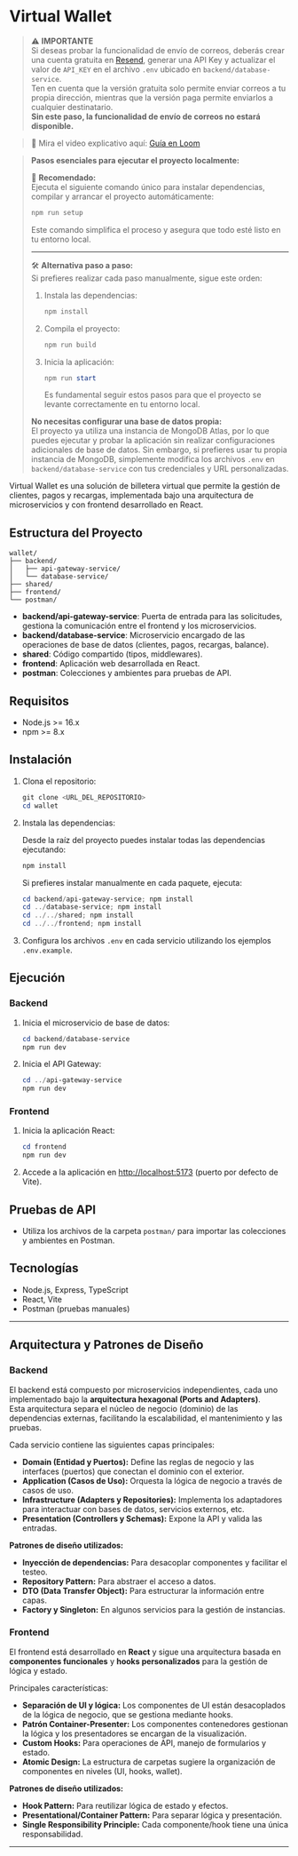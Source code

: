 # Virtual Wallet

> ⚠️ **IMPORTANTE**  
> Si deseas probar la funcionalidad de envío de correos, deberás crear una cuenta gratuita en [Resend](https://resend.com), generar una API Key y actualizar el valor de `API_KEY` en el archivo `.env` ubicado en `backend/database-service`.  
> Ten en cuenta que la versión gratuita solo permite enviar correos a tu propia dirección, mientras que la versión paga permite enviarlos a cualquier destinatario.  
> **Sin este paso, la funcionalidad de envío de correos no estará disponible.**

> 🎥 Mira el video explicativo aquí: [Guía en Loom](https://www.loom.com/share/b67472950a7b49b1ac85d12654459c31?sid=4d3b9fdf-3097-4ef0-a112-c832b5df30b8)

> **Pasos esenciales para ejecutar el proyecto localmente:**
>
> 🚀 **Recomendado:**  
> Ejecuta el siguiente comando único para instalar dependencias, compilar y arrancar el proyecto automáticamente:
>
> ```powershell
> npm run setup
> ```
>
> Este comando simplifica el proceso y asegura que todo esté listo en tu entorno local.
>
> ---
>
> 🛠️ **Alternativa paso a paso:**  
> Si prefieres realizar cada paso manualmente, sigue este orden:
>
> 1. Instala las dependencias:
>    ```powershell
>    npm install
>    ```
> 2. Compila el proyecto:
>    ```powershell
>    npm run build
>    ```
> 3. Inicia la aplicación:
>    ```powershell
>    npm run start
>    ```
>    Es fundamental seguir estos pasos para que el proyecto se levante correctamente en tu entorno local.
>
> **No necesitas configurar una base de datos propia:**  
> El proyecto ya utiliza una instancia de MongoDB Atlas, por lo que puedes ejecutar y probar la aplicación sin realizar configuraciones adicionales de base de datos. Sin embargo, si prefieres usar tu propia instancia de MongoDB, simplemente modifica los archivos `.env` en `backend/database-service` con tus credenciales y URL personalizadas.

Virtual Wallet es una solución de billetera virtual que permite la gestión de clientes, pagos y recargas, implementada bajo una arquitectura de microservicios y con frontend desarrollado en React.

## Estructura del Proyecto

```
wallet/
├── backend/
│   ├── api-gateway-service/
│   └── database-service/
├── shared/
├── frontend/
└── postman/
```

- **backend/api-gateway-service**: Puerta de entrada para las solicitudes, gestiona la comunicación entre el frontend y los microservicios.
- **backend/database-service**: Microservicio encargado de las operaciones de base de datos (clientes, pagos, recargas, balance).
- **shared**: Código compartido (tipos, middlewares).
- **frontend**: Aplicación web desarrollada en React.
- **postman**: Colecciones y ambientes para pruebas de API.

## Requisitos

- Node.js >= 16.x
- npm >= 8.x

## Instalación

1. Clona el repositorio:

   ```powershell
   git clone <URL_DEL_REPOSITORIO>
   cd wallet
   ```

2. Instala las dependencias:

   Desde la raíz del proyecto puedes instalar todas las dependencias ejecutando:

   ```powershell
   npm install
   ```

   Si prefieres instalar manualmente en cada paquete, ejecuta:

   ```powershell
   cd backend/api-gateway-service; npm install
   cd ../database-service; npm install
   cd ../../shared; npm install
   cd ../../frontend; npm install
   ```

3. Configura los archivos `.env` en cada servicio utilizando los ejemplos `.env.example`.

## Ejecución

### Backend

1. Inicia el microservicio de base de datos:

   ```powershell
   cd backend/database-service
   npm run dev
   ```

2. Inicia el API Gateway:

   ```powershell
   cd ../api-gateway-service
   npm run dev
   ```

### Frontend

1. Inicia la aplicación React:

   ```powershell
   cd frontend
   npm run dev
   ```

2. Accede a la aplicación en [http://localhost:5173](http://localhost:5173) (puerto por defecto de Vite).

## Pruebas de API

- Utiliza los archivos de la carpeta `postman/` para importar las colecciones y ambientes en Postman.

## Tecnologías

- Node.js, Express, TypeScript
- React, Vite
- Postman (pruebas manuales)

---

## Arquitectura y Patrones de Diseño

### Backend

El backend está compuesto por microservicios independientes, cada uno implementado bajo la **arquitectura hexagonal (Ports and Adapters)**.  
Esta arquitectura separa el núcleo de negocio (dominio) de las dependencias externas, facilitando la escalabilidad, el mantenimiento y las pruebas.

Cada servicio contiene las siguientes capas principales:
- **Domain (Entidad y Puertos):** Define las reglas de negocio y las interfaces (puertos) que conectan el dominio con el exterior.
- **Application (Casos de Uso):** Orquesta la lógica de negocio a través de casos de uso.
- **Infrastructure (Adapters y Repositories):** Implementa los adaptadores para interactuar con bases de datos, servicios externos, etc.
- **Presentation (Controllers y Schemas):** Expone la API y valida las entradas.

**Patrones de diseño utilizados:**
- **Inyección de dependencias:** Para desacoplar componentes y facilitar el testeo.
- **Repository Pattern:** Para abstraer el acceso a datos.
- **DTO (Data Transfer Object):** Para estructurar la información entre capas.
- **Factory y Singleton:** En algunos servicios para la gestión de instancias.

### Frontend

El frontend está desarrollado en **React** y sigue una arquitectura basada en **componentes funcionales** y **hooks personalizados** para la gestión de lógica y estado.

Principales características:
- **Separación de UI y lógica:** Los componentes de UI están desacoplados de la lógica de negocio, que se gestiona mediante hooks.
- **Patrón Container-Presenter:** Los componentes contenedores gestionan la lógica y los presentadores se encargan de la visualización.
- **Custom Hooks:** Para operaciones de API, manejo de formularios y estado.
- **Atomic Design:** La estructura de carpetas sugiere la organización de componentes en niveles (UI, hooks, wallet).

**Patrones de diseño utilizados:**
- **Hook Pattern:** Para reutilizar lógica de estado y efectos.
- **Presentational/Container Pattern:** Para separar lógica y presentación.
- **Single Responsibility Principle:** Cada componente/hook tiene una única responsabilidad.

---
